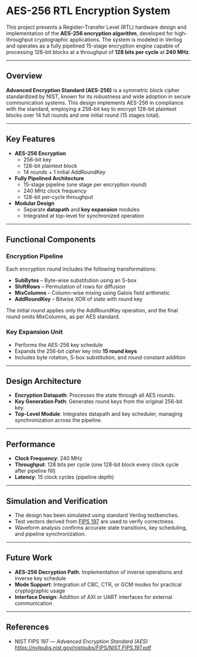 # AES-256 RTL Encryption System

This project presents a Register-Transfer Level (RTL) hardware design and implementation of the **AES-256 encryption algorithm**, developed for high-throughput cryptographic applications. The system is modeled in Verilog and operates as a fully pipelined 15-stage encryption engine capable of processing 128-bit blocks at a throughput of **128 bits per cycle** at **240 MHz**.

---

## Overview

**Advanced Encryption Standard (AES-256)** is a symmetric block cipher standardized by NIST, known for its robustness and wide adoption in secure communication systems. This design implements AES-256 in compliance with the standard, employing a 256-bit key to encrypt 128-bit plaintext blocks over 14 full rounds and one initial round (15 stages total).

---

## Key Features

- **AES-256 Encryption**
  - 256-bit key
  - 128-bit plaintext block
  - 14 rounds + 1 initial AddRoundKey
- **Fully Pipelined Architecture**
  - 15-stage pipeline (one stage per encryption round)
  - 240 MHz clock frequency
  - 128-bit per-cycle throughput
- **Modular Design**
  - Separate **datapath** and **key expansion** modules
  - Integrated at top-level for synchronized operation

---

## Functional Components

### Encryption Pipeline

Each encryption round includes the following transformations:
- **SubBytes** – Byte-wise substitution using an S-box
- **ShiftRows** – Permutation of rows for diffusion
- **MixColumns** – Column-wise mixing using Galois field arithmetic
- **AddRoundKey** – Bitwise XOR of state with round key

The initial round applies only the AddRoundKey operation, and the final round omits MixColumns, as per AES standard.

### Key Expansion Unit

- Performs the AES-256 key schedule
- Expands the 256-bit cipher key into **15 round keys**
- Includes byte rotation, S-box substitution, and round constant addition

---

## Design Architecture

- **Encryption Datapath**: Processes the state through all AES rounds.
- **Key Generation Path**: Generates round keys from the original 256-bit key.
- **Top-Level Module**: Integrates datapath and key scheduler, managing synchronization across the pipeline.

---

## Performance

- **Clock Frequency**: 240 MHz
- **Throughput**: 128 bits per cycle (one 128-bit block every clock cycle after pipeline fill)
- **Latency**: 15 clock cycles (pipeline depth)

---

## Simulation and Verification

- The design has been simulated using standard Verilog testbenches.
- Test vectors derived from [FIPS 197](https://nvlpubs.nist.gov/nistpubs/FIPS/NIST.FIPS.197.pdf) are used to verify correctness.
- Waveform analysis confirms accurate state transitions, key scheduling, and pipeline synchronization.

---

## Future Work

- **AES-256 Decryption Path**: Implementation of inverse operations and inverse key schedule
- **Mode Support**: Integration of CBC, CTR, or GCM modes for practical cryptographic usage
- **Interface Design**: Addition of AXI or UART interfaces for external communication

---

## References

- NIST FIPS 197 — *Advanced Encryption Standard (AES)*  
  https://nvlpubs.nist.gov/nistpubs/FIPS/NIST.FIPS.197.pdf
